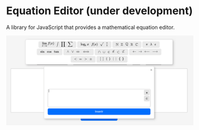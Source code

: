 # Equation Editor (under development)
A library for JavaScript that provides a mathematical equation editor.

<div align="center">
    <img src="./doc/img/demo.gif">
</div>
